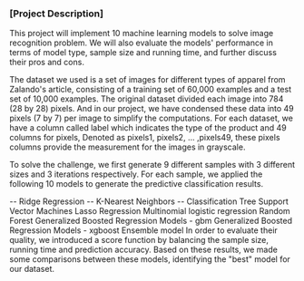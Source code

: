 ### [Project Description]

This project will implement 10 machine learning models to solve image recognition problem. We will also evaluate the models' performance in terms of model type, sample size and running time, and further discuss their pros and cons.

The dataset we used is a set of images for different types of apparel from Zalando's article, consisting of a training set of 60,000 examples and a test set of 10,000 examples. The original dataset divided each image into 784 (28 by 28) pixels. And in our project, we have condensed these data into 49 pixels (7 by 7) per image to simplify the computations. For each dataset, we have a column called label which indicates the type of the product and 49 columns for pixels, Denoted as pixels1, pixels2, ... ,pixels49, these pixels columns provide the measurement for the images in grayscale.

To solve the challenge, we first generate 9 different samples with 3 different sizes and 3 iterations respectively. For each sample, we applied the following 10 models to generate the predictive classification results.

-- Ridge Regression
-- K-Nearest Neighbors
-- Classification Tree
Support Vector Machines
Lasso Regression
Multinomial logistic regression
Random Forest
Generalized Boosted Regression Models - gbm
Generalized Boosted Regression Models - xgboost
Ensemble model
In order to evaluate their quality, we introduced a score function by balancing the sample size, running time and prediction accuracy. Based on these results, we made some comparisons between these models, identifying the "best" model for our dataset.
